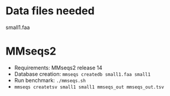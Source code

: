 # Data files needed
small1.faa

# MMseqs2
- Requirements: MMseqs2 release 14
- Database creation: `mmseqs createdb small1.faa small1`
- Run benchmark: `./mmseqs.sh`
- `mmseqs createtsv small1 small1 mmseqs_out mmseqs_out.tsv`
